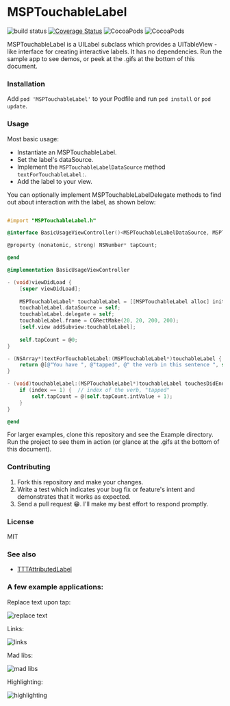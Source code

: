 # MSPTouchableLabel

![build status](https://travis-ci.org/michaelpace/MSPTouchableLabel.svg)
[![Coverage Status](https://coveralls.io/repos/github/michaelpace/MSPTouchableLabel/badge.svg?branch=master)](https://coveralls.io/github/michaelpace/MSPTouchableLabel?branch=master)
![CocoaPods](http://img.shields.io/cocoapods/p/MSPTouchableLabel.svg?style=flat)
![CocoaPods](http://img.shields.io/cocoapods/v/MSPTouchableLabel.svg?style=flat)

MSPTouchableLabel is a UILabel subclass which provides a UITableView -like interface for creating interactive labels. It has no dependencies. Run the sample app to see demos, or peek at the .gifs at the bottom of this document.

### Installation

Add `pod 'MSPTouchableLabel'` to your Podfile and run `pod install` or `pod update`.

### Usage

Most basic usage:

- Instantiate an MSPTouchableLabel.
- Set the label's dataSource.
- Implement the `MSPTouchableLabelDataSource` method `textForTouchableLabel:`.
- Add the label to your view.

You can optionally implement MSPTouchableLabelDelegate methods to find out about interaction with the label, as shown below:

```Objective-C

#import "MSPTouchableLabel.h"

@interface BasicUsageViewController()<MSPTouchableLabelDataSource, MSPTouchableLabelDelegate>

@property (nonatomic, strong) NSNumber* tapCount;

@end

@implementation BasicUsageViewController

- (void)viewDidLoad {
    [super viewDidLoad];
    
    MSPTouchableLabel* touchableLabel = [[MSPTouchableLabel alloc] init];
    touchableLabel.dataSource = self;
    touchableLabel.delegate = self;
    touchableLabel.frame = CGRectMake(20, 20, 200, 200);
    [self.view addSubview:touchableLabel];
    
    self.tapCount = @0;
}

- (NSArray*)textForTouchableLabel:(MSPTouchableLabel*)touchableLabel {
    return @[@"You have ", @"tapped", @" the verb in this sentence ", self.tapCount.stringValue, @" times."];
}

- (void)touchableLabel:(MSPTouchableLabel*)touchableLabel touchesDidEndAtIndex:(NSInteger)index {
    if (index == 1) {  // index of the verb, "tapped"
        self.tapCount = @(self.tapCount.intValue + 1);
    }
}

@end


```

For larger examples, clone this repository and see the Example directory. Run the project to see them in action (or glance at the .gifs at the bottom of this document).

### Contributing

1. Fork this repository and make your changes.
2. Write a test which indicates your bug fix or feature's intent and demonstrates that it works as expected.
3. Send a pull request 😁. I'll make my best effort to respond promptly.

### License

MIT

### See also

 - [TTTAttributedLabel](https://github.com/TTTAttributedLabel/TTTAttributedLabel)

### A few example applications:

Replace text upon tap:

![replace text](Images/replace_text.gif)

Links:

![links](Images/links.gif)

Mad libs:

![mad libs](Images/mad_libs.gif)

Highlighting:

![highlighting](Images/highlighting.gif)

